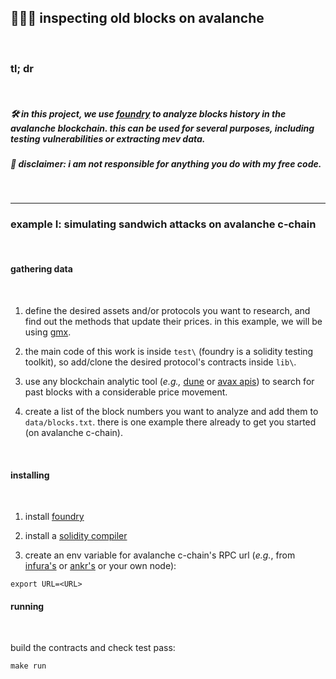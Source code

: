 ## 🧱👵🏽 inspecting old blocks on avalanche

<br>

### tl; dr

<br>

##### 🛠 in this project, we use [foundry](https://github.com/foundry-rs/foundry) to analyze blocks history in the avalanche blockchain. this can be used for several purposes, including testing vulnerabilities or extracting mev data.

##### 🚨 disclaimer: i am not responsible for anything you do with my free code.


<br>

----
### example I: simulating sandwich attacks on avalanche c-chain

<br>

#### gathering data

<br>

1. define the desired assets and/or protocols you want to research, and find out the methods that update their prices. in this example, we will be using [gmx](https://github.com/gmx-io/gmx-contracts).

2. the main code of this work is inside `test\` (foundry is a solidity testing toolkit), so add/clone the desired protocol's contracts inside `lib\`.

3. use any blockchain analytic tool (*e.g.,* [dune](https://dune.com/home) or [avax apis](https://docs.avax.network/apis/avalanchego/public-api-server)) to search for past blocks with a considerable price movement. 

4. create a list of the block numbers you want to analyze and add them to `data/blocks.txt`. there is one example there already to get you started (on avalanche c-chain).

<br>


#### installing 

<br>

1. install [foundry](https://book.getfoundry.sh/getting-started/installation)

2. install a [solidity compiler](https://docs.soliditylang.org/en/latest/installing-solidity.html#installing-the-solidity-compiler)

3. create an env variable for avalanche c-chain's RPC url (*e.g.*, from [infura's](https://avalanche-mainnet.infura.io/v3/) or [ankr's](https://www.ankr.com/rpc/avalanche/) or your own node):

```
export URL=<URL>
```


#### running

<br>

build the contracts and check test pass:

```
make run
```


